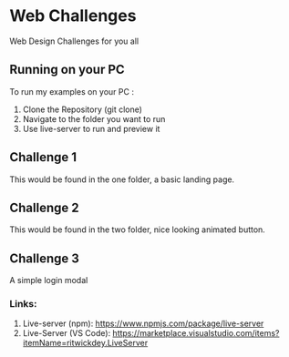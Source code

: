 # Web Challenges

Web Design Challenges for you all

## Running on your PC

To run my examples on your PC :

1. Clone the Repository (git clone)
2. Navigate to the folder you want to run
3. Use live-server to run and preview it

## Challenge 1

This would be found in the one folder, a basic landing page.

## Challenge 2

This would be found in the two folder, nice looking animated button.

## Challenge 3

A simple login modal

### Links:

1. Live-server (npm): https://www.npmjs.com/package/live-server
2. Live-Server (VS Code): https://marketplace.visualstudio.com/items?itemName=ritwickdey.LiveServer
